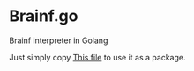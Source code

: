 # Brainf.go

Brainf interpreter in Golang

Just simply copy [This file](https://github.com/Brainf-Interpreters/Brainf.go/blob/master/src/brainf/brainf.go) to use it as a package.
